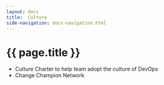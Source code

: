 ```yaml
---
layout: docs
title:  Culture
side-navigation: docs-navigation.html
---
```


# {{ page.title }}

- Culture Charter to help team adopt the culture of DevOps
- Change Champion Network